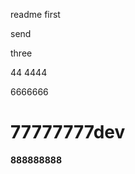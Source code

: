 <!--
 * @Author: nortona 1254315065@qq.com
 * @Date: 2023-04-07 15:57:49
 * @LastEditors: nortona 1254315065@qq.com
 * @LastEditTime: 2023-04-07 16:46:36
 * @FilePath: /gitTest/readme.md
 * @Description: 
 * 
 * Copyright (c) 2023 by ${git_name_email}, All Rights Reserved. 
-->
readme first

send

three

44 4444

6666666

# 77777777dev
**888888888**
